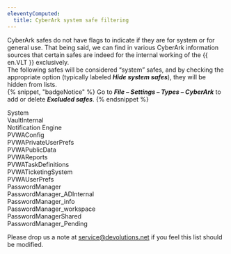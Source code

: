 ```yaml
---
eleventyComputed:
  title: CyberArk system safe filtering
---
```

CyberArk safes do not have flags to indicate if they are for system or for general use. That being said, we can find in various CyberArk information sources that certain safes are indeed for the internal working of the {{ en.VLT }} exclusively.  
The following safes will be considered “system” safes, and by checking the appropriate option (typically labeled ***Hide system safes***), they will be hidden from lists.  
{% snippet, "badgeNotice" %}
Go to ***File – Settings – Types – CyberArk*** to add or delete ***Excluded safes***.
{% endsnippet %}  

System  
VaultInternal  
Notification Engine  
PVWAConfig  
PVWAPrivateUserPrefs  
PVWAPublicData  
PVWAReports  
PVWATaskDefinitions  
PVWATicketingSystem  
PVWAUserPrefs  
PasswordManager  
PasswordManager_ADInternal  
PasswordManager_info  
PasswordManager_workspace  
PasswordManagerShared  
PasswordManager_Pending  

Please drop us a note at [service@devolutions.net](mailto:service@devolutions.net) if you feel this list should be modified.
